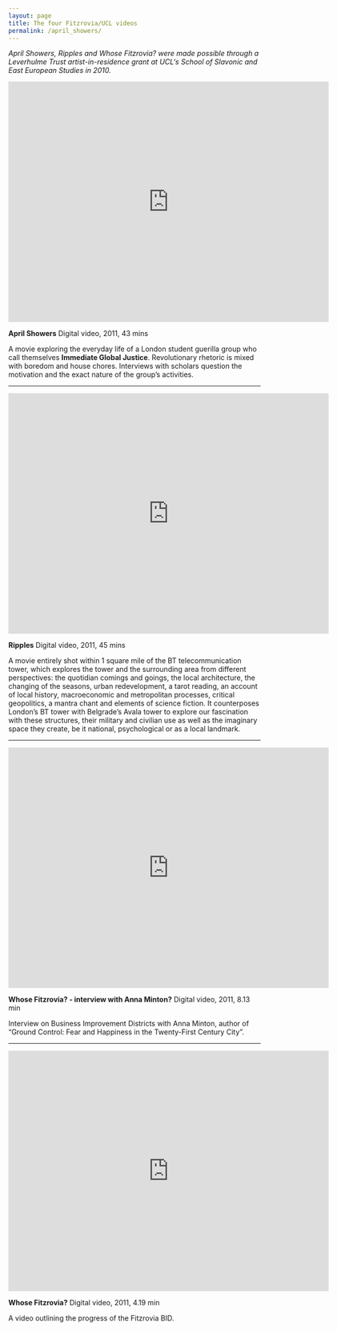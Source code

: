 ```yaml
---
layout: page
title: The four Fitzrovia/UCL videos
permalink: /april_showers/
---
```


_April Showers, Ripples and Whose Fitzrovia? were made possible through a Leverhulme Trust artist-in-residence grant at UCL's School of Slavonic and East European Studies in 2010._  

<iframe src="https://player.vimeo.com/video/119650822" width="640" height="480" frameborder="0" webkitallowfullscreen mozallowfullscreen allowfullscreen></iframe>  

**April Showers** Digital video, 2011, 43 mins  

A movie exploring the everyday life of a London student guerilla group who call themselves **Immediate Global Justice**. Revolutionary rhetoric is mixed with boredom and house chores. Interviews with scholars question the motivation and the exact nature of the group’s activities. 

***



<iframe src="https://player.vimeo.com/video/120281145" width="640" height="480" frameborder="0" webkitallowfullscreen mozallowfullscreen allowfullscreen></iframe>  

**Ripples** Digital video, 2011, 45 mins

A movie entirely shot within 1 square mile of the BT telecommunication tower, which explores the tower and the surrounding area from different perspectives: the quotidian comings and goings, the local architecture, the changing of the seasons, urban redevelopment, a tarot reading, an account of local history, macroeconomic and metropolitan processes, critical geopolitics, a mantra chant and elements of science fiction. It counterposes London’s BT tower with Belgrade’s Avala tower to explore our fascination with these structures, their military and civilian use as well as the imaginary space they create, be it national, psychological or as a local landmark.

***



<iframe src="https://player.vimeo.com/video/119957429" width="640" height="480" frameborder="0" webkitallowfullscreen mozallowfullscreen allowfullscreen></iframe>   
  
**Whose Fitzrovia? - interview with Anna Minton?** Digital video, 2011, 8.13 min  

Interview on Business Improvement Districts with Anna Minton, author of “Ground Control: Fear and Happiness in the Twenty-First Century City”.

***



<iframe src="https://player.vimeo.com/video/119960048" width="640" height="480" frameborder="0" webkitallowfullscreen mozallowfullscreen allowfullscreen></iframe>  

**Whose Fitzrovia?** Digital video, 2011, 4.19 min  

A video outlining the progress of the Fitzrovia BID.
